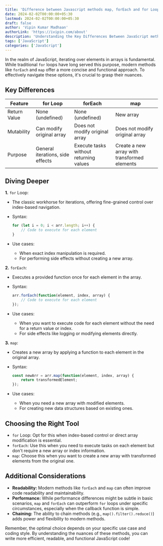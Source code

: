 ```yaml
---
title: 'Difference between Javascript methods map, forEach and for Loop'
date: 2024-02-02T00:00:00+05:30
lastmod: 2024-02-02T00:00:00+05:30
draft: false
author: 'Vipin Kumar Madhaan'
authorLink: 'https://ivipin.com/about'
description: 'Understanding the Key Differences Between JavaScript methods map, forEach, and for Loop'
tags: ['JavaScript']
categories: ['JavaScript']
---
```


In the realm of JavaScript, iterating over elements in arrays is fundamental. While traditional `for` loops have long served this purpose, modern methods like `forEach` and `map` offer a more concise and functional approach. To effectively navigate these options, it's crucial to grasp their nuances.

## Key Differences

| Feature | for Loop | forEach | map |
| --- | --- | --- | --- |
| Return Value | None (undefined) | None (undefined) | New array |
| Mutability | Can modify original array | Does not modify original array | Does not modify original array |
| Purpose | General iterations, side effects | Execute tasks without returning values | Create a new array with transformed elements |

## Diving Deeper

**1.** `for` Loop:

- The classic workhorse for iterations, offering fine-grained control over index-based navigation.

- Syntax:

  ```JavaScript
  for (let i = 0; i < arr.length; i++) {
      // Code to execute for each element
  }
  
  ```

- Use cases:

  - When exact index manipulation is required.
  - For performing side effects without creating a new array.

**2.** `forEach`:

- Executes a provided function once for each element in the array.

- Syntax:

  ```JavaScript
  arr.forEach(function(element, index, array) {
      // Code to execute for each element
  });
  
  ```

- Use cases:

  - When you want to execute code for each element without the need for a return value or index.
  - For side effects like logging or modifying elements directly.

**3.** `map`:

- Creates a new array by applying a function to each element in the original array.

- Syntax:

  ```JavaScript
  const newArr = arr.map(function(element, index, array) {
      return transformedElement;
  });
  
  ```

- Use cases:

  - When you need a new array with modified elements.
  - For creating new data structures based on existing ones.

## Choosing the Right Tool

- `for` Loop: Opt for this when index-based control or direct array modification is essential.
- `forEach`: Use this when you need to execute tasks on each element but don't require a new array or index information.
- `map`: Choose this when you want to create a new array with transformed elements from the original one.

## Additional Considerations

- **Readability:** Modern methods like `forEach` and `map` can often improve code readability and maintainability.
- **Performance:** While performance differences might be subtle in basic scenarios, `map` and `forEach` can outperform `for` loops under specific circumstances, especially when the callback function is simple.
- **Chaining:** The ability to chain methods (e.g., `map().filter().reduce()`) adds power and flexibility to modern methods.

Remember, the optimal choice depends on your specific use case and coding style. By understanding the nuances of these methods, you can write more efficient, readable, and functional JavaScript code!